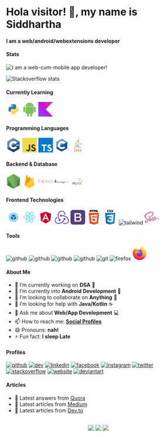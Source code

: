 # Hola visitor! 👋, my name is Siddhartha

#### I am a web/android/webextensions developer

#### Stats

![_I am a web-cum-mobile app developer!_](https://github-readme-stats.vercel.app/api?username=siddsarkar&show_icons=true&theme=radical&hide_border=true)

![Stackoverflow stats](https://stackoverflow-readme-profile.johannchopin.fr/profile/11958360?theme=monokai)

#### Currently Learning 

<p align="left">
  <img src="https://raw.githubusercontent.com/github/explore/80688e429a7d4ef2fca1e82350fe8e3517d3494d/topics/python/python.png" alt="webpack" width="40" height="40"/>
  <img src="https://raw.githubusercontent.com/github/explore/80688e429a7d4ef2fca1e82350fe8e3517d3494d/topics/android/android.png" alt="webpack" width="40" height="40"/>
  <img src="https://raw.githubusercontent.com/github/explore/80688e429a7d4ef2fca1e82350fe8e3517d3494d/topics/kotlin/kotlin.png" alt="Kotlin" width="40" height="40"/>
</p>

#### Programming Languages

<p align="left">
  <img src="https://raw.githubusercontent.com/github/explore/180320cffc25f4ed1bbdfd33d4db3a66eeeeb358/topics/cpp/cpp.png" alt="c++" width="40" height="40"/>
  <img src="https://raw.githubusercontent.com/github/explore/80688e429a7d4ef2fca1e82350fe8e3517d3494d/topics/javascript/javascript.png" alt="javascript" width="40" height="40"/>
  <img src="https://raw.githubusercontent.com/github/explore/80688e429a7d4ef2fca1e82350fe8e3517d3494d/topics/typescript/typescript.png" alt="typescript" width="40" height="40"/>
  <img src="https://raw.githubusercontent.com/github/explore/80688e429a7d4ef2fca1e82350fe8e3517d3494d/topics/c/c.png" alt="C" width="40" height="40"/>
  <img src="https://raw.githubusercontent.com/github/explore/80688e429a7d4ef2fca1e82350fe8e3517d3494d/topics/java/java.png" alt="java" width="40" height="40"/>
</p>

#### Backend & Database 

<p align="left">
  <img src="https://raw.githubusercontent.com/github/explore/80688e429a7d4ef2fca1e82350fe8e3517d3494d/topics/nodejs/nodejs.png" alt="nodejs" width="40" height="40"/>
  <img src="https://raw.githubusercontent.com/github/explore/80688e429a7d4ef2fca1e82350fe8e3517d3494d/topics/firebase/firebase.png" alt="nodejs" width="40" height="40"/>
  <img src="https://raw.githubusercontent.com/github/explore/80688e429a7d4ef2fca1e82350fe8e3517d3494d/topics/express/express.png" alt="express" width="40" height="40"/>
  <img src="https://raw.githubusercontent.com/github/explore/80688e429a7d4ef2fca1e82350fe8e3517d3494d/topics/mongodb/mongodb.png" alt="mongodb" width="40" height="40"/>
  <img src="https://raw.githubusercontent.com/github/explore/80688e429a7d4ef2fca1e82350fe8e3517d3494d/topics/mysql/mysql.png" alt="mysql" width="40" height="40"/>
</p>

#### Frontend Technologies 

<p align="left">
  <img src="https://raw.githubusercontent.com/github/explore/80688e429a7d4ef2fca1e82350fe8e3517d3494d/topics/webpack/webpack.png" alt="webpack" width="40" height="40"/>
  <img src="https://raw.githubusercontent.com/github/explore/80688e429a7d4ef2fca1e82350fe8e3517d3494d/topics/react/react.png" alt="react" width="40" height="40"/>
  <img src="https://raw.githubusercontent.com/github/explore/80688e429a7d4ef2fca1e82350fe8e3517d3494d/topics/angular/angular.png" alt="angular" width="40" height="40"/>
  <img src="https://raw.githubusercontent.com/github/explore/80688e429a7d4ef2fca1e82350fe8e3517d3494d/topics/redux/redux.png" alt="redux" width="40" height="40"/>
  <img src="https://raw.githubusercontent.com/github/explore/80688e429a7d4ef2fca1e82350fe8e3517d3494d/topics/bootstrap/bootstrap.png" alt="bootstrap" width="40" height="40"/>
  <img src="https://raw.githubusercontent.com/github/explore/80688e429a7d4ef2fca1e82350fe8e3517d3494d/topics/html/html.png" alt="html5" width="40" height="40"/>
  <img src="https://raw.githubusercontent.com/github/explore/80688e429a7d4ef2fca1e82350fe8e3517d3494d/topics/css/css.png" alt="css" width="40" height="40"/>
  <img src="https://d2eip9sf3oo6c2.cloudfront.net/tags/images/000/001/215/thumb/tailwind-tag_2x.png" alt="tailwind" width="40" height="40"/>
  <img src="https://raw.githubusercontent.com/github/explore/80688e429a7d4ef2fca1e82350fe8e3517d3494d/topics/sass/sass.png" alt="sass" width="40" height="40"/>
</p>
  
#### Tools 

<p align="left">
  <img src="https://static.figma.com/app/icon/1/icon-128.png" alt="github" width="40" height="40"/>
  <img src="https://www.jetbrains.com/apple-touch-icon.png" alt="github" width="40" height="40"/>
  <img src="https://developer.android.com/studio/_pwa/android/icons/icon-72x72.png" alt="github" width="40" height="40"/>
  <img src="https://github.com/fluidicon.png" alt="github" width="40" height="40"/>
  <img src="https://code.visualstudio.com/apple-touch-icon.png" alt="git" width="40" height="40"/>
  <img src="https://raw.githubusercontent.com/alrra/browser-logos/90fdf03c/src/chrome/chrome.svg" alt="firefox" width="40" height="40"/>
  <img src="https://raw.githubusercontent.com/github/explore/728542e0d33f83720614f61923a9cb424264db23/topics/firefox/firefox.png" alt="firefox" width="40" height="40"/>
</p>
  
#### About Me

- 🔭 I’m currently working on **DSA** 🌝
- 🌱 I’m currently into **Android Development** 🌼
- 👯 I’m looking to collaborate on **Anything** 🐬
- 🤔 I’m looking for help with **Java/Kotlin** ☕
- 💬 Ask me about **Web/App Development** 💻
- 📫 How to reach me: [**Social Profiles**](#profiles)
- 😄 Pronouns: **nah!**
- ⚡ Fun fact: **I sleep Late**

#### Profiles

[<img src='https://cdn.jsdelivr.net/npm/simple-icons@3.0.1/icons/github.svg' alt='github' height='40'>](https://github.com/siddsarkar)  [<img src='https://cdn.jsdelivr.net/npm/simple-icons@3.0.1/icons/dev-dot-to.svg' alt='dev' height='40'>](https://dev.to/siddsarkar)  [<img src='https://cdn.jsdelivr.net/npm/simple-icons@3.0.1/icons/linkedin.svg' alt='linkedin' height='40'>](https://www.linkedin.com/in/siddhartha-sarkar-9363a9193/)  [<img src='https://cdn.jsdelivr.net/npm/simple-icons@3.0.1/icons/facebook.svg' alt='facebook' height='40'>](https://www.facebook.com/sidking791)  [<img src='https://cdn.jsdelivr.net/npm/simple-icons@3.0.1/icons/instagram.svg' alt='instagram' height='40'>](https://www.instagram.com/sidd_sarkar/)  [<img src='https://cdn.jsdelivr.net/npm/simple-icons@3.0.1/icons/twitter.svg' alt='twitter' height='40'>](https://twitter.com/ssarkar791)  [<img src='https://cdn.jsdelivr.net/npm/simple-icons@3.0.1/icons/stackoverflow.svg' alt='stackoverflow' height='40'>](https://stackoverflow.com/users/11958360)  [<img src='https://cdn.jsdelivr.net/npm/simple-icons@3.0.1/icons/icloud.svg' alt='website' height='40'>](https://siddsarkar.github.io/)  [<img src='https://cdn.jsdelivr.net/npm/simple-icons@3.0.1/icons/deviantart.svg' alt='deviantart' height='40'>](https://www.deviantart.com/sidking791)  

#### Articles

- 📝 Latest answers from [Quora](https://www.quora.com/profile/Siddharth-502)
- 📝 Latest articles from [Medium](https://medium.com/@siddsarkar)
- 📝 Latest articles from [Dev.to](https://dev.to/siddsarkar)

<p align="center">
<br />
<img src="https://visitor-badge.laobi.icu/badge?page_id=siddsarkar.siddsarkar" />
<img src="https://gpvc.arturio.dev/siddsarkar" />
<img src="https://img.shields.io/badge/dynamic/json?color=brightgreen&label=followers&query=followers&url=https%3A%2F%2Fapi.github.com%2Fusers%2Fsiddsarkar" />
</p>
